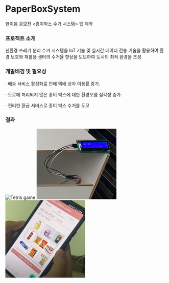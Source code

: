 # PaperBoxSystem
한이음 공모전 <종이박스 수거 시스템> 앱 제작

### 프로젝트 소개
친환경 쓰레기 분리 수거 시스템을 IoT 기술 및 실시간 데이터 전송 기술을 활용하여 환경 보호와 재활용 센터의 수거율 향상을 도모하여 도시의 최적 환경을 조성

### 개발배경 및 필요성
· 배송 서비스 활성화로 인해 택배 상자 이용률 증가.

· 도로에 처리되지 않은 종이 박스에 대한 환경오염 심각성 증가.

· 편리한 환급 서비스로 종이 박스 수거를 도모

### 결과 

<div>
<img src="https://github.com/HiSeungmin/PaperBoxSystem/blob/master/img/image01.png?raw=true" width="250" alt="Tetris game"> 
<img src="https://github.com/HiSeungmin/PaperBoxSystem/blob/master/img/image02.png?raw=true" width="250" alt="Tetris game"> 
<img src="https://github.com/HiSeungmin/PaperBoxSystem/blob/master/img/image03.png?raw=true" width="250" alt="Tetris game">
</div>
